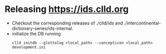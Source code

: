# Releasing https://ids.clld.org

- Checkout the corresponding releases of ./clld/ids and ./intercontinental-dictionary-series/ids-internal.
- initialize the DB running
  ```shell
  clld initdb --glottolog <local_path> --concepticon <local_path> development.ini
  ```
